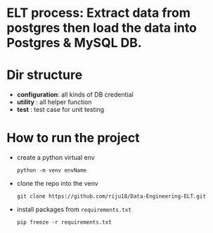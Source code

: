 # ELT process: Extract data from postgres then load the data into Postgres & MySQL DB.

# Dir structure

+ **configuration**: all kinds of DB credential
+ **utility**      : all helper function
+ **test**         : test case for unit testing 

# How to run the project

+ create a python virtual env

    ```text
    python -m venv envName
    ```
+ clone the repo into the venv
    ```text
    git clone https://github.com/riju18/Data-Engineering-ELT.git
    ```
+ install packages from ```requirements.txt```
    ```text
    pip freeze -r requirements.txt
    ```